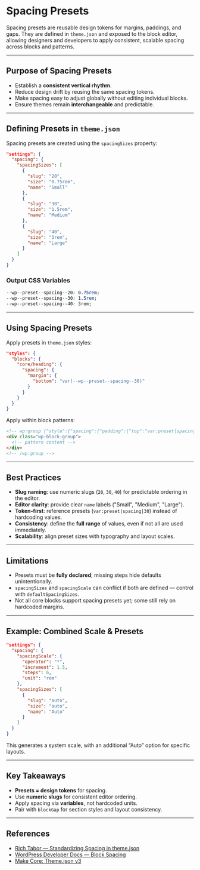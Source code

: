 # Spacing Presets
Spacing presets are reusable design tokens for margins, paddings, and gaps. They are defined in `theme.json` and exposed to the block editor, allowing designers and developers to apply consistent, scalable spacing across blocks and patterns.

---

## Purpose of Spacing Presets

- Establish a **consistent vertical rhythm**.
- Reduce design drift by reusing the same spacing tokens.
- Make spacing easy to adjust globally without editing individual blocks.
- Ensure themes remain **interchangeable** and predictable.

---

## Defining Presets in `theme.json`

Spacing presets are created using the `spacingSizes` property:

```json
"settings": {
  "spacing": {
    "spacingSizes": [
      {
        "slug": "20",
        "size": "0.75rem",
        "name": "Small"
      },
      {
        "slug": "30",
        "size": "1.5rem",
        "name": "Medium"
      },
      {
        "slug": "40",
        "size": "3rem",
        "name": "Large"
      }
    ]
  }
}
````

### Output CSS Variables

```css
--wp--preset--spacing--20: 0.75rem;
--wp--preset--spacing--30: 1.5rem;
--wp--preset--spacing--40: 3rem;
```

---

## Using Spacing Presets

Apply presets in `theme.json` styles:

```json
"styles": {
  "blocks": {
    "core/heading": {
      "spacing": {
        "margin": {
          "bottom": "var(--wp--preset--spacing--30)"
        }
      }
    }
  }
}
```

Apply within block patterns:

```html
<!-- wp:group {"style":{"spacing":{"padding":{"top":"var:preset|spacing|40"}}}} -->
<div class="wp-block-group">
  <!-- pattern content -->
</div>
<!-- /wp:group -->
```

---

## Best Practices

* **Slug naming**: use numeric slugs (`20`, `30`, `40`) for predictable ordering in the editor.
* **Editor clarity**: provide clear `name` labels ("Small", "Medium", "Large").
* **Token-first**: reference presets (`var:preset|spacing|30`) instead of hardcoding values.
* **Consistency**: define the **full range** of values, even if not all are used immediately.
* **Scalability**: align preset sizes with typography and layout scales.

---

## Limitations

* Presets must be **fully declared**; missing steps hide defaults unintentionally.
* `spacingSizes` and `spacingScale` can conflict if both are defined — control with `defaultSpacingSizes`.
* Not all core blocks support spacing presets yet; some still rely on hardcoded margins.

---

## Example: Combined Scale & Presets

```json
"settings": {
  "spacing": {
    "spacingScale": {
      "operator": "*",
      "increment": 1.5,
      "steps": 6,
      "unit": "rem"
    },
    "spacingSizes": [
      {
        "slug": "auto",
        "size": "auto",
        "name": "Auto"
      }
    ]
  }
}
```

This generates a system scale, with an additional “Auto” option for specific layouts.

---

## Key Takeaways

* **Presets = design tokens** for spacing.
* Use **numeric slugs** for consistent editor ordering.
* Apply spacing via **variables**, not hardcoded units.
* Pair with `blockGap` for section styles and layout consistency.

---

## References

* [Rich Tabor — Standardizing Spacing in theme.json](https://rich.blog/standardizing-theme-json-spacing/)
* [WordPress Developer Docs — Block Spacing](https://developer.wordpress.org/block-editor/how-to-guides/themes/theme-json/#spacing)
* [Make Core: Theme.json v3](https://make.wordpress.org/core/2024/06/19/theme-json-version-3/)

```
